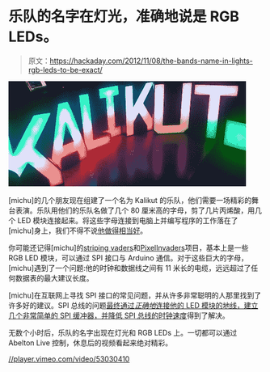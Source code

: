 # 乐队的名字在灯光，准确地说是 RGB LEDs。

> 原文：<https://hackaday.com/2012/11/08/the-bands-name-in-lights-rgb-leds-to-be-exact/>

![](img/ff9df144aa61cb548e19d3dbcd81746c.png "SAMSUNG")

[michu]的几个朋友现在组建了一个名为 Kalikut 的乐队，他们需要一场精彩的舞台表演。乐队用他们的乐队名做了几个 80 厘米高的字母，剪了几片丙烯酸，用几个 LED 模块连接起来。将这些字母连接到电脑上并编写程序的工作落在了[michu]身上，我们不得不说[他做得相当好](http://neophob.com/2012/11/kalikut-now-stage-design/)。

你可能还记得[michu]的[striping vaders](http://hackaday.com/2011/12/26/stripinvaders-puts-colored-lights-everywhere/)和[PixelInvaders](http://shop.pixelinvaders.ch/product/pixelinvaders-diy-basic-pack)项目，基本上是一些 RGB LED 模块，可以通过 SPI 接口与 Arduino 通信。对于这些巨大的字母，[michu]遇到了一个问题:他的时钟和数据线之间有 11 米长的电缆，远远超过了任何数据表的最大建议长度。

[michu]在互联网上寻找 SPI 接口的常见问题，并从许多非常聪明的人那里找到了许多好的建议。SPI 总线的问题[最终通过*正确地*连接他的 LED 模块的地线，建立几个非常简单的 SPI 缓冲器，并降低 SPI 总线的时钟速度](http://neophob.com/2012/04/long-distance-spi-installation-lessons-learned/)得到了解决。

无数个小时后，乐队的名字出现在灯光和 RGB LEDs 上。一切都可以通过 Abelton Live 控制，休息后的视频看起来绝对精彩。

[//player.vimeo.com/video/53030410](//player.vimeo.com/video/53030410)